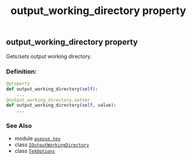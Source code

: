 ﻿---
title: output_working_directory property
second_title: Aspose.TeX for Python via .NET API References
description: 
type: docs
weight: 120
url: /python-net/aspose.tex/texoptions/output_working_directory/
is_root: false
---

## output_working_directory property


Gets/sets output working directory.
### Definition:
```python
@property
def output_working_directory(self):
    ...
@output_working_directory.setter
def output_working_directory(self, value):
    ...
```

### See Also
* module [`aspose.tex`](../../)
* class [`IOutputWorkingDirectory`](/tex/python-net/aspose.tex.io/ioutputworkingdirectory)
* class [`TeXOptions`](/tex/python-net/aspose.tex/texoptions)

